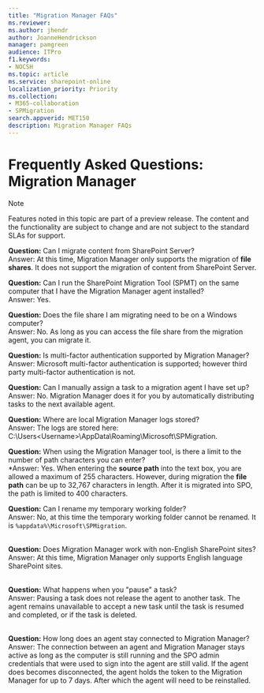 ```yaml
---
title: "Migration Manager FAQs"
ms.reviewer: 
ms.author: jhendr
author: JoanneHendrickson
manager: pamgreen
audience: ITPro
f1.keywords:
- NOCSH
ms.topic: article
ms.service: sharepoint-online
localization_priority: Priority
ms.collection: 
- M365-collaboration
- SPMigration
search.appverid: MET150
description: Migration Manager FAQs
---
```


# Frequently Asked Questions:  Migration Manager


>[!Note]
>Features noted in this topic are part of a preview release. The content and the functionality are subject to change and are not subject to the standard SLAs for support.

**Question:** Can I migrate content from SharePoint Server? </br>
Answer:   At this time, Migration Manager only supports the migration of **file shares**.  It does not support the migration of content from SharePoint Server.

**Question:**  Can I run the SharePoint Migration Tool (SPMT) on the same computer that I have the Migration Manager agent installed?</br>
Answer:   Yes.


**Question:**  Does the file share I am migrating need to be on a Windows computer?</br>
Answer:    No.  As long as you can access the file share from the migration agent, you can migrate it.



**Question:**  Is multi-factor authentication supported by Migration Manager?</br>
Answer:    Microsoft multi-factor authentication is supported; however third party multi-factor authentication is not.

**Question:**  Can I manually assign a task to a migration agent I have set up?</br>
Answer:   No. Migration Manager does it for you by automatically distributing tasks to the next available agent.


**Question:**  Where are local Migration Manager logs stored?</br>
Answer: The logs are stored here:  C:\Users\<Username>\AppData\Roaming\Microsoft\SPMigration.


**Question:**  When using the Migration Manager tool, is there a limit to the number of path characters you can enter?</br>
*Answer: Yes. When entering the **source path** into the text box, you are allowed a maximum of 255 characters.  However, during migration the **file path** can be up to 32,767 characters in length.  After it is migrated into SPO, the path is limited to 400 characters.

**Question:**  Can I rename my temporary working folder?</br>
Answer: No, at this time the temporary working folder cannot be renamed.  It is  `%appdata%\Microsoft\SPMigration`. </br></br>

**Question:**  Does Migration Manager work with non-English SharePoint sites?</br>
Answer: At this time, Migration Manager only supports English language SharePoint sites. </br></br>

**Question:**  What happens when you "pause" a  task?</br>
Answer: Pausing a task does not release the agent to another task. The agent remains unavailable to accept a new task until the task is resumed and completed, or if the task is deleted. </br></br>

**Question:**  How long does an agent stay connected to Migration Manager?</br>
Answer:  The connection between an agent and Migration Manager stays active as long as the computer is still running and the SPO admin credentials that were used to sign into the agent are still valid. If the agent does becomes disconnected, the agent holds the token to the Migration Manager for up to 7 days. After which the agent will need to be reinstalled.



